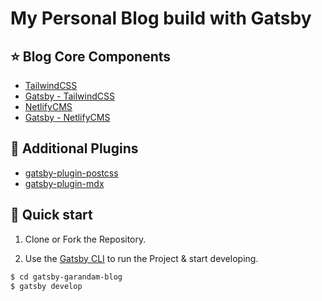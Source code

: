 # My Personal Blog build with Gatsby

## ⭐️ Blog Core Components

- [TailwindCSS](https://tailwindcss.com/)
- [Gatsby - TailwindCSS](https://www.gatsbyjs.org/docs/tailwind-css/)
- [NetlifyCMS](https://www.netlifycms.org/)
- [Gatsby - NetlifyCMS](https://www.netlifycms.org/docs/gatsby/)

## 🧬 Additional Plugins

- [gatsby-plugin-postcss](https://www.gatsbyjs.org/packages/gatsby-plugin-postcss)
- [gatsby-plugin-mdx](https://www.gatsbyjs.org/packages/gatsby-plugin-mdx/)

## 🚀 Quick start

1. Clone or Fork the Repository.

2. Use the [Gatsby CLI](https://www.gatsbyjs.org/tutorial/part-zero/#using-the-gatsby-cli) to run the Project & start developing.

```sh
$ cd gatsby-garandam-blog
$ gatsby develop
```
